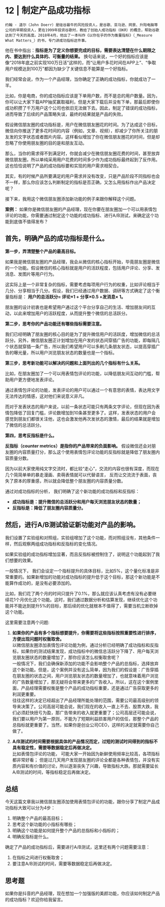 # 12 | 制定产品成功指标

    约翰 · 道尔（John Doerr）是硅谷最牛的风险投资人，是谷歌、亚马逊、网景、升阳电脑等公司的早期投资人，更在1999年投资谷歌时，教给了创始人成功指标（OKR）的概念，帮助谷歌达到了今天的高度。2018年4月，他出了一本叫作《以你在乎的作为衡量指标》（_Measure What Matters_）的书，专门讲成功指标这件事。

他在书中指出：**指标是为了定义你想要完成的目标，需要表达清楚在什么期限之内、要达到什么具体的、可衡量的结果。** 换句话来说，一个好的指标应该是像“2018年底之前实现100万日活”这样的，而“让用户多花时间在APP上”、“争取用户规模达到100万”都因为缺少了关键信息不能算是一个好指标。

我们经常会说，作为一个产品经理，当你确定了正确的成功指标，你就成功了一半。

比如，你是电商，你的成功指标应该是下单用户数，而不是总的用户数量。因为，你可以让大家下载APP抽奖赢取福利，但是大家下载后并没有下单，那最后即使你成功积攒了千万用户这个公司也依旧无法做下去。因此，制定了错误的成功指标，进而导致了后续的产品策略失误，最终的结果就是产品的失败。

假设微信朋友圈的成功指标是，用户在微信朋友圈花的时间。为了达成这个目标，微信向你推送了更多花时间的内容（例如，文章、视频），却减少了你所关注的朋友发的文字状态或者图片内容。这样看似增加了你在微信朋友圈花的时间，但是却忽略了你使用朋友圈的目的是和朋友互动。

那么，当你的需求得不到满足时，你就会减少在微信朋友圈花费的时间，甚至放弃微信朋友圈，所以单纯采用用户花费的时间多少作为成功指标最终起到了反作用。这也恰恰说明了产品的成功指标要和实现的用户需求相契合。

其实，有的时候产品所要满足的用户需求并没有改变，只是产品阶段不同指标也会不一样，那么你应该怎么判断制定的指标是否正确，又怎么用指标作出产品决定呢？

接下来，我用这个微信朋友圈添加新功能的例子来跟你解释这个问题。

**案例：** 如果你是微信朋友圈的产品经理，现在你要在朋友圈加一个可以用表情包评论的功能，你需要通过制定这个功能的成功指标、进行A/B测试，来确定这个功能到底值不值得发布？

## 首先，明确产品的成功指标是什么。

**第一步，弄清楚整个产品的最高目标。**

如果我是微信朋友圈的产品经理，我会从微信的核心指标开始，毕竟朋友圈是微信的一个功能。假设微信的核心指标就是用户的活跃程度，包括用户评论、分享、发消息、发图片等用户行为。

这实际上是一个非常复杂的指标，需要考虑每项用户行为的权重，比如评论相当于几分、分享相当于几分。假设，我们已经通过用户数据、调研等方式确定了这个衡量指标是： **用户的总活跃分= 评论×1 + 分享×0.5 +发消息× 1。**

朋友圈的设计初衷也是希望用户通过这个平台分享自己的生活、增加朋友间的互动，以此来增加用户的活跃程度，从而提升整个微信的总活跃分。

**第二步，思考你的产品功能还有哪些指标需要注意。**

我们已经明确了朋友圈的核心目的是为了提升微信用户的活跃度，增加微信的总活跃分。另外，微信朋友圈正计划增加在用户发的状态间穿插广告的功能，即每隔几个状态就穿插一条广告，所以我们希望用户可以多刷几条朋友状态，以提高穿插广告的曝光量，所以用户浏览朋友状态的数量也是一个指标。

**第三步，思考新功能可以解决的问题和上面列出的几个指标有什么关系。**

比如，在朋友圈加了一个可以用表情包评论的功能，以降低朋友间互动的门槛，帮助用户更方便地发表评论。

通过表情包评论的功能，发表评论的用户可以通过一个有意思的表情，表达用文字无法传达的情感，这对他们来说意义非凡。

而对于发表状态的用户来说，以前一条状态可能只有两条文字评论，但现在因为表情包降低了回复门槛，评论数增加到10条甚至更多了。这样，发表状态的用户会感觉到朋友们都很关注他，这也会激发他再次发状态的激情，最后的结果就是增加了微信的总活跃分。

**第四，思考反指标是什么。**

**反指标（counter metrics）是指你的产品带来的负面影响。** 假设微信还会对朋友圈的内容质量打分，那么这个使用表情包评论功能的反指标就是降低了朋友圈内容质量分数。

因为以前大家使用纯文字交流时，都比较“走心”，交流的内容也很有深度，而现在几个简简单单的暴走漫画、卖萌表情就可以代替语言， 反而让交流流于表面，丧失了原本的厚重感，所以就会降低整个朋友圈的内容质量分数。

通过对成功指标的分析， 我们明确了这个新功能的成功指标和反指标：

*   **成功指标是：提升微信的总活跃分和用户每天浏览朋友状态的数量；**
*   **反指标是：降低了朋友圈内容质量分。**

## 然后，进行A/B测试验证新功能对产品的影响。

我们设置了实验组和对照组，实验组增加了这个功能，而对照组没有，其他条件一样，然后观察两组成功指标和反指标的变化情况。

如果实验组的成功指标增加显著，而且反指标被控制住了，说明这个功能起到了我们想要的效果。

一般情况下， 我们会设定一个指标提升的具体目标，比如5%，这个量化标准是非常重要的。如果新增加的功能对成功指标的提升低于这个目标，那这个新功能是不能算作成功的，是没有必要添加的。

比如，我们花了两个月的时间只提升了0.1%，那么就应该认真考虑有没有必要继续花1个月优化这个功能。这时，我们通过数据分析和估算发现，继续优化这个功能并不能达到提升5%的目标，那后续的优化就根本不值得了，需要当机立断砍掉这个功能。

这里需要注意两个问题:

1.  **如果你的产品有多个指标想要提升，你需要将这些指标按照重要性进行排序，方便出现问题时权衡取舍。**  
    以微信朋友圈添加表情包评论功能为例，通过分析已经明确了成功指标和反指标，如果你的测试结果发现，成功指标中的微信总活跃分下降了、用户每天浏览朋友圈状态的数量增加了，那你应该怎么权衡取舍呢？  
    一般情况下，我们会确保新添加的功能不会影响整个产品的总指标，选择放弃这个新功能。但是，这个案例并没有这么简单，因为我们的假设是：广告穿插在朋友圈的状态之间，用户浏览朋友状态的数量增加了，也就意味着用户浏览的广告数量增加了，那无疑将会带来更多的广告收入。所以，这在这个案例里面，产品经理需要权衡是整个产品的成功指标重要，还是通过广告获取更多的利润更重要。  
    往往这样的决定已经超出了产品经理所能处理的范围，需要公司最高级别的领导来决策了。公司高层可能会说，我们现在的收入一直上不去、股票大跌，我们必须赶快扭亏为盈，那广告带来的收入就更重要了；公司高层还可能会说，我们要以用户为第一原则，不能为了短期利益损害用户的信任，那整个产品的总指标就更重要了。当然，如果你是创业公司CEO，这样的决定就需要你自己做了。
    
2.  **A/B测试的时间需要根据具体的产品情况而定，过短的测试时间得到的指标不具有稳定性，需要等数据稳定后再做决定。**  
    比如表情包评论的功能， 可能大家一开始因为新鲜使用频率比较高，各项指标都非常好看； 但是过几天用户发现朋友圈的评论全都是各种表情包，并没有实质内容和有价值的讨论，所以逐渐丧失了兴趣，导致指标大跌。那就需要延长A/B测试的时间，等指标稳定后再做决定。
    

## 总结

今天这篇文章我以微信朋友圈添加使用表情包评论的功能，跟你分享了制定产品成功指标大致可以分为4步：

1.  明确整个产品的最高目标；
2.  思考这个新功能的小指标有哪些；
3.  明确这个功能是如何提升整个产品的总指标和小指标的；
4.  明确反指标是什么。

确定了产品的成功指标后，需要进行A/B测试，这里还有两个问题需要注意：

1.  在指标之间进行权衡取舍；
2.  要注意A/B测试的时间，需要等数据稳定后再做决定。

## 思考题

如果你是抖音的产品经理，现在想加一个加强版的美颜功能，你应该如何制定产品的成功指标？欢迎你给我留言。
    